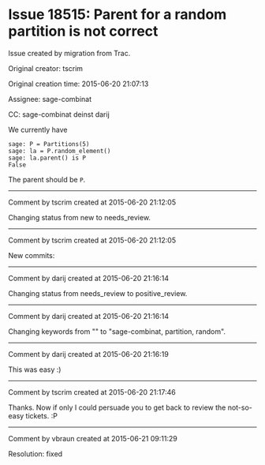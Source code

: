 # Issue 18515: Parent for a random partition is not correct

Issue created by migration from Trac.

Original creator: tscrim

Original creation time: 2015-06-20 21:07:13

Assignee: sage-combinat

CC:  sage-combinat deinst darij

We currently have

```
sage: P = Partitions(5)
sage: la = P.random_element()
sage: la.parent() is P
False
```

The parent should be `P`.


---

Comment by tscrim created at 2015-06-20 21:12:05

Changing status from new to needs_review.


---

Comment by tscrim created at 2015-06-20 21:12:05

New commits:


---

Comment by darij created at 2015-06-20 21:16:14

Changing status from needs_review to positive_review.


---

Comment by darij created at 2015-06-20 21:16:14

Changing keywords from "" to "sage-combinat, partition, random".


---

Comment by darij created at 2015-06-20 21:16:19

This was easy :)


---

Comment by tscrim created at 2015-06-20 21:17:46

Thanks. Now if only I could persuade you to get back to review the not-so-easy tickets. :P


---

Comment by vbraun created at 2015-06-21 09:11:29

Resolution: fixed
